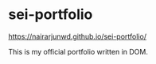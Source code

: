 # sei-portfolio

https://nairarjunwd.github.io/sei-portfolio/


This is my official portfolio written in DOM.